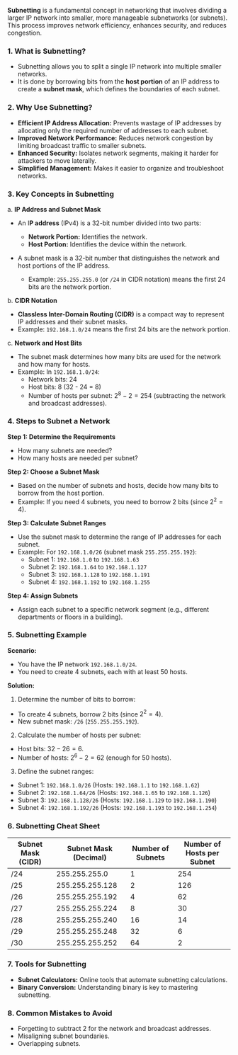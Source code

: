 **Subnetting** is a fundamental concept in networking that involves dividing a larger IP network into smaller, more manageable subnetworks (or subnets). This process improves network efficiency, enhances security, and reduces congestion.

### 1. What is Subnetting?
- Subnetting allows you to split a single IP network into multiple smaller networks.
- It is done by borrowing bits from the **host portion** of an IP address to create a **subnet mask**, which defines the boundaries of each subnet.

### 2. Why Use Subnetting?
- **Efficient IP Address Allocation:** Prevents wastage of IP addresses by allocating only the required number of addresses to each subnet.
- **Improved Network Performance:** Reduces network congestion by limiting broadcast traffic to smaller subnets.
- **Enhanced Security:** Isolates network segments, making it harder for attackers to move laterally.
- **Simplified Management:** Makes it easier to organize and troubleshoot networks.

### 3. Key Concepts in Subnetting
a. **IP Address and Subnet Mask**
- An I**P address** (IPv4) is a 32-bit number divided into two parts:
  - **Network Portion:** Identifies the network.
  - **Host Portion:** Identifies the device within the network.

- A subnet mask is a 32-bit number that distinguishes the network and host portions of the IP address.
  - Example: `255.255.255.0` (or `/24` in CIDR notation) means the first 24 bits are the network portion.

b. **CIDR Notation**
- **Classless Inter-Domain Routing (CIDR)** is a compact way to represent IP addresses and their subnet masks.
- Example: `192.168.1.0/24` means the first 24 bits are the network portion.

c. **Network and Host Bits**
- The subnet mask determines how many bits are used for the network and how many for hosts.
- Example: In `192.168.1.0/24`:
  - Network bits: 24
  - Host bits: 8 (32 - 24 = 8)
  - Number of hosts per subnet: $2^8−2=254$ (subtracting the network and broadcast addresses).

### 4. Steps to Subnet a Network

**Step 1: Determine the Requirements**
- How many subnets are needed?
- How many hosts are needed per subnet?

**Step 2: Choose a Subnet Mask**
- Based on the number of subnets and hosts, decide how many bits to borrow from the host portion.
- Example: If you need 4 subnets, you need to borrow 2 bits (since $2^2 =4$).

**Step 3: Calculate Subnet Ranges**
- Use the subnet mask to determine the range of IP addresses for each subnet.
- Example: For `192.168.1.0/26` (subnet mask `255.255.255.192`):
  - Subnet 1: `192.168.1.0` to `192.168.1.63`
  - Subnet 2: `192.168.1.64` to `192.168.1.127`
  - Subnet 3: `192.168.1.128` to `192.168.1.191`
  - Subnet 4: `192.168.1.192` to `192.168.1.255`

**Step 4: Assign Subnets**
- Assign each subnet to a specific network segment (e.g., different departments or floors in a building).

### 5. Subnetting Example

**Scenario:**
- You have the IP network `192.168.1.0/24`.
- You need to create 4 subnets, each with at least 50 hosts.

**Solution:**
1. Determine the number of bits to borrow:
- To create 4 subnets, borrow 2 bits (since $2^2 =4$).
- New subnet mask: `/26` (`255.255.255.192`).

2. Calculate the number of hosts per subnet:
- Host bits: $32−26=6$.
- Number of hosts: $2^6 −2=62$ (enough for 50 hosts).

3. Define the subnet ranges:

  - Subnet 1: `192.168.1.0/26` (Hosts: `192.168.1.1` to `192.168.1.62`)
  - Subnet 2: `192.168.1.64/26` (Hosts: `192.168.1.65` to `192.168.1.126`)
  - Subnet 3: `192.168.1.128/26` (Hosts: `192.168.1.129` to `192.168.1.190`)
  - Subnet 4: `192.168.1.192/26` (Hosts: `192.168.1.193` to `192.168.1.254`)

### 6. Subnetting Cheat Sheet
| **Subnet Mask (CIDR)** | **Subnet Mask (Decimal)** | **Number of Subnets** | **Number of Hosts per Subnet** |
| --- | --- | --- | --- |
| /24 | 255.255.255.0 | 1 | 254 |
| /25 | 255.255.255.128 | 2 | 126 |
| /26 | 255.255.255.192 | 4 | 62 |
| /27 | 255.255.255.224 | 8 | 30 |
| /28 | 255.255.255.240 | 16 | 14 |
| /29 | 255.255.255.248 | 32 | 6 |
| /30 | 255.255.255.252 | 64 | 2 |

### 7. Tools for Subnetting

- **Subnet Calculators:** Online tools that automate subnetting calculations.
- **Binary Conversion:** Understanding binary is key to mastering subnetting.

### 8. Common Mistakes to Avoid

- Forgetting to subtract 2 for the network and broadcast addresses.
- Misaligning subnet boundaries.
- Overlapping subnets.